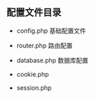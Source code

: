 
## 配置文件目录
- config.php
  基础配置文件
  
- router.php
  路由配置
  
- database.php
  数据库配置
  
- cookie.php
  

- session.php
